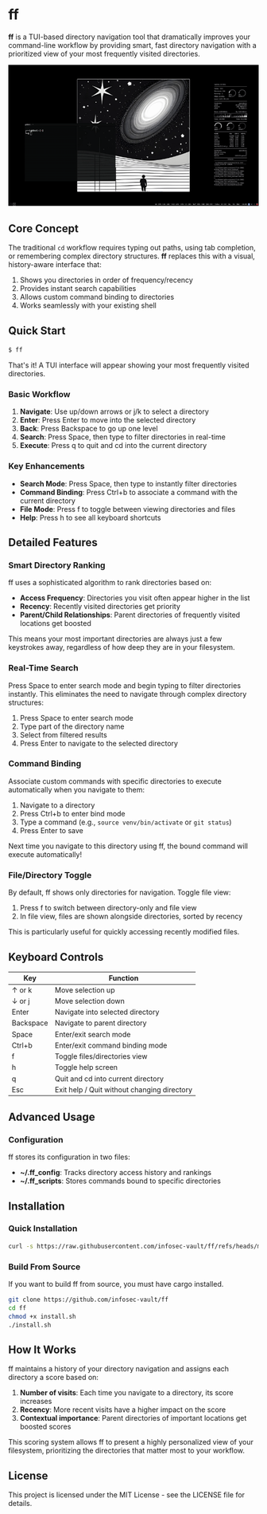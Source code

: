 # ff

**ff** is a TUI-based directory navigation tool that dramatically improves your command-line workflow by providing smart, fast directory navigation with a prioritized view of your most frequently visited directories.

![ff screenshot](example.gif)

## Core Concept

The traditional `cd` workflow requires typing out paths, using tab completion, or remembering complex directory structures. **ff** replaces this with a visual, history-aware interface that:

1. Shows you directories in order of frequency/recency
2. Provides instant search capabilities
3. Allows custom command binding to directories
4. Works seamlessly with your existing shell

## Quick Start

```bash
$ ff
```

That's it! A TUI interface will appear showing your most frequently visited directories.

### Basic Workflow

1. **Navigate**: Use up/down arrows or j/k to select a directory
2. **Enter**: Press Enter to move into the selected directory
3. **Back**: Press Backspace to go up one level
4. **Search**: Press Space, then type to filter directories in real-time
5. **Execute**: Press q to quit and cd into the current directory

### Key Enhancements

- **Search Mode**: Press Space, then type to instantly filter directories
- **Command Binding**: Press Ctrl+b to associate a command with the current directory
- **File Mode**: Press f to toggle between viewing directories and files
- **Help**: Press h to see all keyboard shortcuts

## Detailed Features

### Smart Directory Ranking

ff uses a sophisticated algorithm to rank directories based on:

- **Access Frequency**: Directories you visit often appear higher in the list
- **Recency**: Recently visited directories get priority
- **Parent/Child Relationships**: Parent directories of frequently visited locations get boosted

This means your most important directories are always just a few keystrokes away, regardless of how deep they are in your filesystem.

### Real-Time Search

Press Space to enter search mode and begin typing to filter directories instantly. This eliminates the need to navigate through complex directory structures:

1. Press Space to enter search mode
2. Type part of the directory name
3. Select from filtered results
4. Press Enter to navigate to the selected directory

### Command Binding

Associate custom commands with specific directories to execute automatically when you navigate to them:

1. Navigate to a directory
2. Press Ctrl+b to enter bind mode
3. Type a command (e.g., `source venv/bin/activate` or `git status`)
4. Press Enter to save

Next time you navigate to this directory using ff, the bound command will execute automatically!

### File/Directory Toggle

By default, ff shows only directories for navigation. Toggle file view:

1. Press f to switch between directory-only and file view
2. In file view, files are shown alongside directories, sorted by recency

This is particularly useful for quickly accessing recently modified files.

## Keyboard Controls

| Key       | Function                                    |
| --------- | ------------------------------------------- |
| ↑ or k    | Move selection up                           |
| ↓ or j    | Move selection down                         |
| Enter     | Navigate into selected directory            |
| Backspace | Navigate to parent directory                |
| Space     | Enter/exit search mode                      |
| Ctrl+b    | Enter/exit command binding mode             |
| f         | Toggle files/directories view               |
| h         | Toggle help screen                          |
| q         | Quit and cd into current directory          |
| Esc       | Exit help / Quit without changing directory |

## Advanced Usage

### Configuration

ff stores its configuration in two files:

- **~/.ff_config**: Tracks directory access history and rankings
- **~/.ff_scripts**: Stores commands bound to specific directories

## Installation

### Quick Installation

```bash
curl -s https://raw.githubusercontent.com/infosec-vault/ff/refs/heads/main/ff.sh | sh
```

### Build From Source

If you want to build ff from source, you must have cargo installed.

```bash
git clone https://github.com/infosec-vault/ff
cd ff
chmod +x install.sh
./install.sh
```

## How It Works

ff maintains a history of your directory navigation and assigns each directory a score based on:

1. **Number of visits**: Each time you navigate to a directory, its score increases
2. **Recency**: More recent visits have a higher impact on the score
3. **Contextual importance**: Parent directories of important locations get boosted scores

This scoring system allows ff to present a highly personalized view of your filesystem, prioritizing the directories that matter most to your workflow.

## License

This project is licensed under the MIT License - see the LICENSE file for details.

```

```
